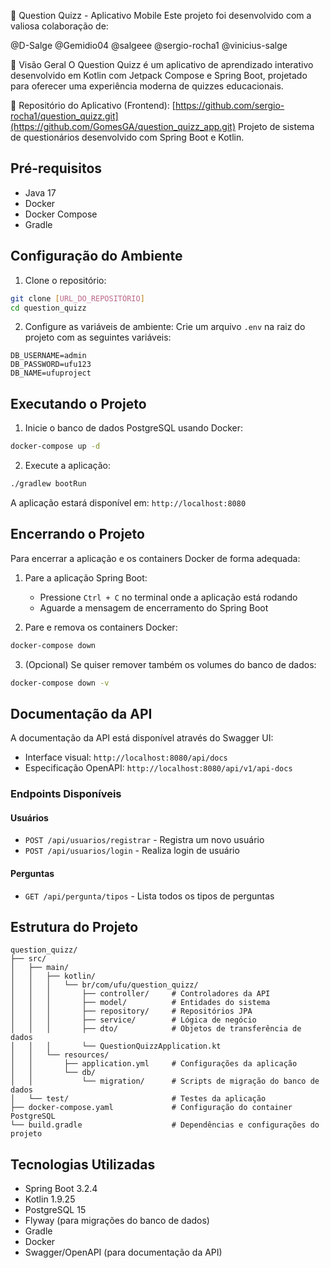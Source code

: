 📱 Question Quizz - Aplicativo Mobile
Este projeto foi desenvolvido com a valiosa colaboração de:

@D-Salge
@Gemidio04
@salgeee
@sergio-rocha1
@vinicius-salge

📌 Visão Geral
O Question Quizz é um aplicativo de aprendizado interativo desenvolvido em Kotlin com Jetpack Compose e Spring Boot, projetado para oferecer uma experiência moderna de quizzes educacionais.

🔗 Repositório do Aplicativo (Frontend): [https://github.com/sergio-rocha1/question_quizz.git](https://github.com/GomesGA/question_quizz_app.git)
Projeto de sistema de questionários desenvolvido com Spring Boot e Kotlin.

## Pré-requisitos

- Java 17
- Docker
- Docker Compose
- Gradle

## Configuração do Ambiente

1. Clone o repositório:
```bash
git clone [URL_DO_REPOSITÓRIO]
cd question_quizz
```

2. Configure as variáveis de ambiente:
Crie um arquivo `.env` na raiz do projeto com as seguintes variáveis:
```
DB_USERNAME=admin
DB_PASSWORD=ufu123
DB_NAME=ufuproject
```

## Executando o Projeto

1. Inicie o banco de dados PostgreSQL usando Docker:
```bash
docker-compose up -d
```

2. Execute a aplicação:
```bash
./gradlew bootRun
```

A aplicação estará disponível em: `http://localhost:8080`

## Encerrando o Projeto

Para encerrar a aplicação e os containers Docker de forma adequada:

1. Pare a aplicação Spring Boot:
   - Pressione `Ctrl + C` no terminal onde a aplicação está rodando
   - Aguarde a mensagem de encerramento do Spring Boot

2. Pare e remova os containers Docker:
```bash
docker-compose down
```

3. (Opcional) Se quiser remover também os volumes do banco de dados:
```bash
docker-compose down -v
```

## Documentação da API

A documentação da API está disponível através do Swagger UI:

- Interface visual: `http://localhost:8080/api/docs`
- Especificação OpenAPI: `http://localhost:8080/api/v1/api-docs`

### Endpoints Disponíveis

#### Usuários
- `POST /api/usuarios/registrar` - Registra um novo usuário
- `POST /api/usuarios/login` - Realiza login de usuário

#### Perguntas
- `GET /api/pergunta/tipos` - Lista todos os tipos de perguntas

## Estrutura do Projeto

```
question_quizz/
├── src/
│   ├── main/
│   │   ├── kotlin/
│   │   │   └── br/com/ufu/question_quizz/
│   │   │       ├── controller/     # Controladores da API
│   │   │       ├── model/          # Entidades do sistema
│   │   │       ├── repository/     # Repositórios JPA
│   │   │       ├── service/        # Lógica de negócio
│   │   │       ├── dto/            # Objetos de transferência de dados
│   │   │       └── QuestionQuizzApplication.kt
│   │   └── resources/
│   │       ├── application.yml     # Configurações da aplicação
│   │       └── db/
│   │           └── migration/      # Scripts de migração do banco de dados
│   └── test/                       # Testes da aplicação
├── docker-compose.yaml             # Configuração do container PostgreSQL
└── build.gradle                    # Dependências e configurações do projeto
```

## Tecnologias Utilizadas

- Spring Boot 3.2.4
- Kotlin 1.9.25
- PostgreSQL 15
- Flyway (para migrações do banco de dados)
- Gradle
- Docker
- Swagger/OpenAPI (para documentação da API)
